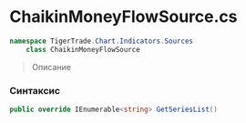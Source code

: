 
# ChaikinMoneyFlowSource.cs
```csharp
namespace TigerTrade.Chart.Indicators.Sources  
    class ChaikinMoneyFlowSource
```

> Описание

### Синтаксис
```csharp
public override IEnumerable<string> GetSeriesList()
```

